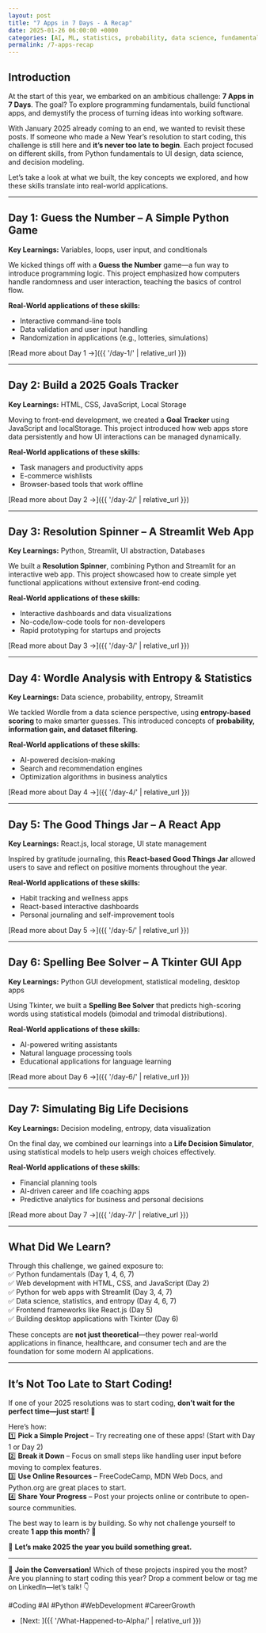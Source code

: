 ```yaml
---
layout: post
title: "7 Apps in 7 Days - A Recap"
date: 2025-01-26 06:00:00 +0000
categories: [AI, ML, statistics, probability, data science, fundamentals, decision-making, dev, python]
permalink: /7-apps-recap
---
```


## Introduction

At the start of this year, we embarked on an ambitious challenge: **7 Apps in 7 Days**. The goal? To explore programming fundamentals, build functional apps, and demystify the process of turning ideas into working software.

With January 2025 already coming to an end, we wanted to revisit these posts. If someone who made a New Year’s resolution to start coding, this challenge is still here and **it’s never too late to begin**. Each project focused on different skills, from Python fundamentals to UI design, data science, and decision modeling. 

Let’s take a look at what we built, the key concepts we explored, and how these skills translate into real-world applications.

---

## **Day 1: Guess the Number – A Simple Python Game**
**Key Learnings:** Variables, loops, user input, and conditionals

We kicked things off with a **Guess the Number** game—a fun way to introduce programming logic. This project emphasized how computers handle randomness and user interaction, teaching the basics of control flow.

**Real-World applications of these skills:**
- Interactive command-line tools
- Data validation and user input handling
- Randomization in applications (e.g., lotteries, simulations)

[Read more about Day 1 →]({{ '/day-1/' | relative_url }})

---

## **Day 2: Build a 2025 Goals Tracker**
**Key Learnings:** HTML, CSS, JavaScript, Local Storage

Moving to front-end development, we created a **Goal Tracker** using JavaScript and localStorage. This project introduced how web apps store data persistently and how UI interactions can be managed dynamically.

**Real-World applications of these skills:**
- Task managers and productivity apps
- E-commerce wishlists
- Browser-based tools that work offline

[Read more about Day 2 →]({{ '/day-2/' | relative_url }})

---

## **Day 3: Resolution Spinner – A Streamlit Web App**
**Key Learnings:** Python, Streamlit, UI abstraction, Databases

We built a **Resolution Spinner**, combining Python and Streamlit for an interactive web app. This project showcased how to create simple yet functional applications without extensive front-end coding.

**Real-World applications of these skills:**
- Interactive dashboards and data visualizations
- No-code/low-code tools for non-developers
- Rapid prototyping for startups and projects

[Read more about Day 3 →]({{ '/day-3/' | relative_url }})

---

## **Day 4: Wordle Analysis with Entropy & Statistics**
**Key Learnings:** Data science, probability, entropy, Streamlit

We tackled Wordle from a data science perspective, using **entropy-based scoring** to make smarter guesses. This introduced concepts of **probability, information gain, and dataset filtering**.

**Real-World applications of these skills:**
- AI-powered decision-making
- Search and recommendation engines
- Optimization algorithms in business analytics

[Read more about Day 4 →]({{ '/day-4/' | relative_url }})

---

## **Day 5: The Good Things Jar – A React App**
**Key Learnings:** React.js, local storage, UI state management

Inspired by gratitude journaling, this **React-based Good Things Jar** allowed users to save and reflect on positive moments throughout the year.

**Real-World applications of these skills:**
- Habit tracking and wellness apps
- React-based interactive dashboards
- Personal journaling and self-improvement tools

[Read more about Day 5 →]({{ '/day-5/' | relative_url }})

---

## **Day 6: Spelling Bee Solver – A Tkinter GUI App**
**Key Learnings:** Python GUI development, statistical modeling, desktop apps

Using Tkinter, we built a **Spelling Bee Solver** that predicts high-scoring words using statistical models (bimodal and trimodal distributions).

**Real-World applications of these skills:**
- AI-powered writing assistants
- Natural language processing tools
- Educational applications for language learning

[Read more about Day 6 →]({{ '/day-6/' | relative_url }})

---

## **Day 7: Simulating Big Life Decisions**
**Key Learnings:** Decision modeling, entropy, data visualization

On the final day, we combined our learnings into a **Life Decision Simulator**, using statistical models to help users weigh choices effectively.

**Real-World applications of these skills:**
- Financial planning tools
- AI-driven career and life coaching apps
- Predictive analytics for business and personal decisions

[Read more about Day 7 →]({{ '/day-7/' | relative_url }})

---

## **What Did We Learn?**

Through this challenge, we gained exposure to:  
✅ Python fundamentals (Day 1, 4, 6, 7)  
✅ Web development with HTML, CSS, and JavaScript (Day 2)  
✅ Python for web apps with Streamlit (Day 3, 4, 7)  
✅ Data science, statistics, and entropy (Day 4, 6, 7)  
✅ Frontend frameworks like React.js (Day 5)  
✅ Building desktop applications with Tkinter (Day 6)  

These concepts are **not just theoretical**—they power real-world applications in finance, healthcare, and consumer tech and are the foundation for some modern AI applications.

---

## **It’s Not Too Late to Start Coding!**

If one of your 2025 resolutions was to start coding, **don’t wait for the perfect time—just start**! 🚀

Here’s how:  
1️⃣ **Pick a Simple Project** – Try recreating one of these apps! (Start with Day 1 or Day 2)  
2️⃣ **Break it Down** – Focus on small steps like handling user input before moving to complex features.  
3️⃣ **Use Online Resources** – FreeCodeCamp, MDN Web Docs, and Python.org are great places to start.  
4️⃣ **Share Your Progress** – Post your projects online or contribute to open-source communities.  

The best way to learn is by building. So why not challenge yourself to create **1 app this month**? 🎯

🚀 **Let’s make 2025 the year you build something great.**

---

📢 **Join the Conversation!**
Which of these projects inspired you the most? Are you planning to start coding this year? Drop a comment below or tag me on LinkedIn—let’s talk! 👇

#Coding #AI #Python #WebDevelopment #CareerGrowth

- [Next: ]({{ '/What-Happened-to-Alpha/' | relative_url }})